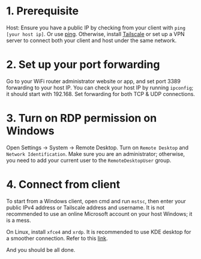 # 1. Prerequisite
Host: Ensure you have a public IP by checking from your client with `ping [your host ip]`.
Or use [ping](https://dnschecker.org/ping-ipv4.php).
Otherwise, install [Tailscale](https://tailscale.com) or set up a VPN server to connect both your client and host under the same network.

# 2. Set up your port forwarding
Go to your WiFi router administrator website or app, and set port 3389 forwarding to your host IP. You can check your host IP by running `ipconfig`; it should start with 192.168. Set forwarding for both TCP & UDP connections.

# 3. Turn on RDP permission on Windows

Open Settings -> System -> Remote Desktop. Turn on `Remote Desktop` and `Network Identification`. Make sure you are an administrator; otherwise, you need to add your current user to the `RemoteDesktopUser` group.

# 4. Connect from client

To start from a Windows client, open cmd and run `mstsc`, then enter your public IPv4 address or Tailscale address and username. It is not recommended to use an online Microsoft account on your host Windows; it is a mess.

On Linux, install `xfce4` and `xrdp`. It is recommended to use KDE desktop for a smoother connection. Refer to this [link](https://learn.microsoft.com/en-us/azure/virtual-machines/linux/use-remote-desktop?tabs=azure-cli).

And you should be all done.

